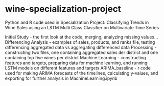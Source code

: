 # wine-specialization-project
Python and R code used in Specialization Project: Classifying Trends in Wine Sales using an LSTM Multi Class Classifier on Multivariate Time Series

Initial Study - the first look at the code, merging, analyzing missing values...
Differencing Analysis - examples of sales, products, and ranks file, testing differencing aggregated data vs aggregating differenced data
Processing - constructing two files, one containing aggregated sales der district and one containing top five wines per district
Machine Learning - constructing features and targets, preparing data for machine learning, and running LSTM models on different features and targets
ARIMA_baseline - r code used for making ARIMA forecasts of the timelines, calculating y-values, and exporting for further analysis in MachineLearning.ipynb
